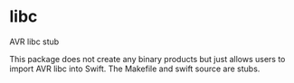 # libc
AVR libc stub

This package does not create any binary products but just allows users to import AVR libc into Swift. The Makefile and swift source are stubs.
